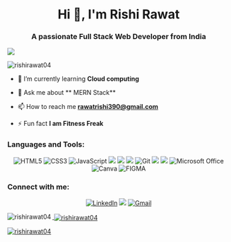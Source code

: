 <h1 align="center">Hi 👋, I'm Rishi Rawat</h1>
<h3 align="center">A passionate Full Stack Web Developer from India</h3>
<img src="https://images.hdqwalls.com/wallpapers/web-development-minimalism-bl.jpg"></img>



<p align="left"> <img src="https://komarev.com/ghpvc/?username=rishirawat04&label=Profile%20views&color=0e75b6&style=flat" alt="rishirawat04" /> </p>



- 🌱 I’m currently learning **Cloud computing**

- 💬 Ask me about ** MERN Stack**

- 📫 How to reach me **rawatrishi390@gmail.com**

- ⚡ Fun fact **I am Fitness Freak**


<h3 align="left">Languages and Tools:</h3>
<p align="left">
 

<p align="center"> 

<img alt="HTML5" src="https://img.shields.io/badge/html5-%23E34F26.svg?&style=for-the-badge&logo=html5&logoColor=white" />
<img alt="CSS3" src="https://img.shields.io/badge/css3-%231572B6.svg?&style=for-the-badge&logo=css3&logoColor=white" />
<img alt="JavaScript" src="https://img.shields.io/badge/javascript-%23323330.svg?&style=for-the-badge&logo=javascript&logoColor=%23F7DF1E" />
 <img src="https://img.shields.io/badge/react_native%20-%2320232a.svg?&style=for-the-badge&logo=react&logoColor=%2361DAFB"/>

 <img src="https://img.shields.io/badge/react%20-%2320232a.svg?&style=for-the-badge&logo=react&logoColor=%2361DAFB"/>
 <img src="https://img.shields.io/badge/tailwindcss%20-%2338B2AC.svg?&style=for-the-badge&logo=tailwind-css&logoColor=white"/>

  <img alt="Git" src="https://img.shields.io/badge/Git-F05032?style=for-the-badge&logo=git&logoColor=white" />
  <img src="https://img.shields.io/badge/adobe%20xd%20-%23FF26BE.svg?&style=for-the-badge&logo=adobe%20xd&logoColor=white"/>
  <img src="https://img.shields.io/badge/adobe%20photoshop%20-%2331A8FF.svg?&style=for-the-badge&logo=adobe%20photoshop&logoColor=white"/>





<img alt="Microsoft Office" src="https://img.shields.io/badge/Microsoft_Office-D83B01?style=for-the-badge&logo=microsoft-office&logoColor=white" />


<img alt="Canva" src="https://img.shields.io/badge/Canva-00C4CC.svg?style=for-the-badge&logo=Canva&logoColor=white" />
<img alt="FIGMA" src="https://img.shields.io/badge/Figma-F24E1E.svg?style=for-the-badge&logo=Figma&logoColor=white" />

</p>
<div align="center">
<h3 align="left">Connect with me:</h3>
 
<a  href="https://www.linkedin.com/in/rishi-rawat-a6632a251//" target="_blank"><img alt="LinkedIn" src="https://img.shields.io/badge/linkedin%20-%230077B5.svg?&style=for-the-badge&logo=linkedin&logoColor=white" /></a>
<a href="https://twitter.com/Rishi_Rawat_04" target="_blank"><img src="https://img.shields.io/badge/twitter-%2300acee.svg?&style=for-the-badge&logo=twitter&logoColor=white&alt=twitter" /></a>
<a href="mailto:rawatrishi390@gmail.com"><img  alt="Gmail" src="https://img.shields.io/badge/Gmail-D14836?style=for-the-badge&logo=gmail&logoColor=white" />




</div>

<p><img align="left" src="https://github-readme-stats.vercel.app/api/top-langs?username=rishirawat04&show_icons=true&locale=en&layout=compact" alt="rishirawat04" /></p>

<p>&nbsp;<img align="center" src="https://github-readme-stats.vercel.app/api?username=rishirawat04&show_icons=true&locale=en" alt="rishirawat04" /></p>

<p><img align="center" src="https://github-readme-streak-stats.herokuapp.com/?user=rishirawat04&" alt="rishirawat04" /></p>



